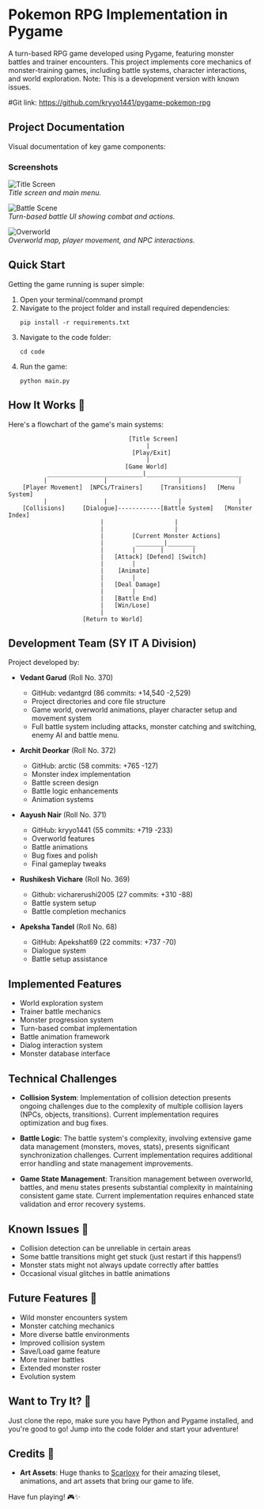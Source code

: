 # Pokemon RPG Implementation in Pygame

A turn-based RPG game developed using Pygame, featuring monster battles and trainer encounters. This project implements core mechanics of monster-training games, including battle systems, character interactions, and world exploration. Note: This is a development version with known issues.

#Git link: https://github.com/kryyo1441/pygame-pokemon-rpg

## Project Documentation

Visual documentation of key game components:

### Screenshots

![Title Screen](screenshots/title.png)  
*Title screen and main menu.*

![Battle Scene](screenshots/battle.png)  
*Turn-based battle UI showing combat and actions.*

![Overworld](screenshots/spawn.png)  
*Overworld map, player movement, and NPC interactions.*

## Quick Start

Getting the game running is super simple:
1. Open your terminal/command prompt
2. Navigate to the project folder and install required dependencies:
   ```
   pip install -r requirements.txt
   ```
3. Navigate to the code folder:
   ```
   cd code
   ```
4. Run the game:
   ```
   python main.py
   ```

## How It Works 🔄

Here's a flowchart of the game's main systems:

```
                                  [Title Screen]
                                       |
                                   [Play/Exit]
                                       |
                                 [Game World]
           ___________________________|___________________________
          |                |                    |                |
    [Player Movement]  [NPCs/Trainers]     [Transitions]   [Menu System]
          |                |                    |                |
    [Collisions]     [Dialogue]------------[Battle System]   [Monster Index]
                          |                    |
                          |                    |
                          |        [Current Monster Actions]
                          |         ________|________
                          |        |       |        |
                          |   [Attack] [Defend] [Switch]
                          |        |
                          |    [Animate]
                          |        |
                          |   [Deal Damage]
                          |        |
                          |   [Battle End]
                          |   [Win/Lose]
                          |
                     [Return to World]
```

## Development Team (SY IT A Division)

Project developed by:

* **Vedant Garud** (Roll No. 370)
  - GitHub: vedantgrd (86 commits: +14,540 -2,529)
  - Project directories and core file structure
  - Game world, overworld animations, player character setup and movement system
  - Full battle system including attacks, monster catching and switching, enemy AI and battle menu.

* **Archit Deorkar** (Roll No. 372)
  - GitHub: arctic (58 commits: +765 -127)
  - Monster index implementation
  - Battle screen design
  - Battle logic enhancements
  - Animation systems

* **Aayush Nair** (Roll No. 371)
  - GitHub: kryyo1441 (55 commits: +719 -233)
  - Overworld features
  - Battle animations
  - Bug fixes and polish
  - Final gameplay tweaks

* **Rushikesh Vichare** (Roll No. 369)
  - Github: vicharerushi2005 (27 commits: +310 -88)
  - Battle system setup
  - Battle completion mechanics

* **Apeksha Tandel** (Roll No. 68)
  - GitHub: Apekshat69 (22 commits: +737 -70)
  - Dialogue system
  - Battle setup assistance

## Implemented Features

* World exploration system
* Trainer battle mechanics
* Monster progression system
* Turn-based combat implementation
* Battle animation framework
* Dialog interaction system
* Monster database interface

## Technical Challenges

* **Collision System**: Implementation of collision detection presents ongoing challenges due to the complexity of multiple collision layers (NPCs, objects, transitions). Current implementation requires optimization and bug fixes.

* **Battle Logic**: The battle system's complexity, involving extensive game data management (monsters, moves, stats), presents significant synchronization challenges. Current implementation requires additional error handling and state management improvements.

* **Game State Management**: Transition management between overworld, battles, and menu states presents substantial complexity in maintaining consistent game state. Current implementation requires enhanced state validation and error recovery systems.

## Known Issues 🐛

* Collision detection can be unreliable in certain areas
* Some battle transitions might get stuck (just restart if this happens!)
* Monster stats might not always update correctly after battles
* Occasional visual glitches in battle animations

## Future Features 🚀

* Wild monster encounters system
* Monster catching mechanics
* More diverse battle environments
* Improved collision system
* Save/Load game feature
* More trainer battles
* Extended monster roster
* Evolution system

## Want to Try It? 🎯

Just clone the repo, make sure you have Python and Pygame installed, and you're good to go! Jump into the code folder and start your adventure!

## Credits 🎨

* **Art Assets**: Huge thanks to [Scarloxy](https://scarloxy.itch.io/mpwsp01) for their amazing tileset, animations, and art assets that bring our game to life.

Have fun playing! 🎮✨

